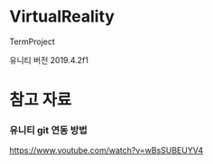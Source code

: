 # VirtualReality
TermProject

유니티 버전 2019.4.2f1


# 참고 자료
### 유니티 git 연동 방법
https://www.youtube.com/watch?v=wBsSUBEUYV4

